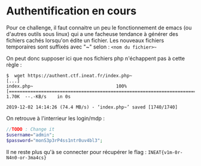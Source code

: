 # Authentification en cours

Pour ce challenge, il faut connaitre un peu le fonctionnement de emacs (ou d'autres outils sous linux) qui a une facheuse tendance à générer des fichiers cachés lorsqu'on édite un fichier.
Les nouveaux fichiers temporaires sont suffixés avec "~" selon : `<nom du fichier>~`

On peut donc supposer ici que nos fichiers php n'échappent pas à cette règle :

```
$  wget https://authent.ctf.ineat.fr/index.php~
[...]
index.php~                               100%[==================================================================================>]   1.70K  --.-KB/s    in 0s

2019-12-02 14:14:26 (74.4 MB/s) - ‘index.php~’ saved [1740/1740]
```

On retrouve à l'interrieur les login/mdp :

```php
//TODO : Change it
$username="admin";
$password="monS3p3rP4ss1ntr0uv4bl3";
```

Il ne reste plus qu'à se connecter pour récupérer le flag : `INEAT{v1m-0r-N4n0-or-3ma4cs}`
